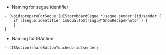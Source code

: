 

* Naming for segue identifier
```objc
- (void)prepareForSegue:(UIStoryboardSegue *)segue sender:(id)sender {
    if ([segue.identifier isEqualToString:@"ShowRecipePhoto"]) {
    }
}
```
* Naming for IBAction
```objc
- (IBAction)shareButtonTouched:(id)sender;
```
